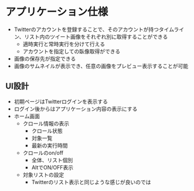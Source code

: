 # アプリケーション仕様
- Twitterのアカウントを登録することで、そのアカウントが持つタイムライン、リスト内のツイート画像をそれぞれ別に取得することができる
  - 適時実行と常時実行を分けて行える
  - アカウントを指定しての臥像取得ができる
- 画像の保存先が指定できる
- 画像のサムネイルが表示でき、任意の画像をプレビュー表示することが可能


## UI設計
- 初期ページはTwitterログインを表示する
- ログイン後からはアプリケーション内容の表示にする
- ホーム画面
  - クロール情報の表示
    - クロール状態
    - 対象一覧
    - 最新の実行時間
  - クロールのon/off
    - 全体、リスト個別
    - AltでON/OFF表示
  - 対象リストの設定
    - Twitterのリスト表示と同じような感じが良いのでは